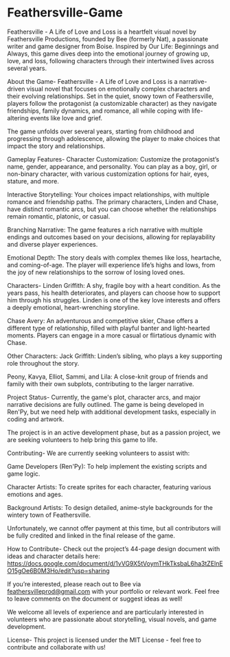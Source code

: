 # Feathersville-Game
Feathersville - A Life of Love and Loss is a heartfelt visual novel by Feathersville Productions, founded by Bee (formerly Nat), a passionate writer and game designer from Boise. Inspired by Our Life: Beginnings and Always, this game dives deep into the emotional journey of growing up, love, and loss, following characters through their intertwined lives across several years.


About the Game- 
Feathersville - A Life of Love and Loss is a narrative-driven visual novel that focuses on emotionally complex characters and their evolving relationships. Set in the quiet, snowy town of Feathersville, players follow the protagonist (a customizable character) as they navigate friendships, family dynamics, and romance, all while coping with life-altering events like love and grief.

The game unfolds over several years, starting from childhood and progressing through adolescence, allowing the player to make choices that impact the story and relationships.

Gameplay Features-
Character Customization: Customize the protagonist’s name, gender, appearance, and personality. You can play as a boy, girl, or non-binary character, with various customization options for hair, eyes, stature, and more.

Interactive Storytelling: Your choices impact relationships, with multiple romance and friendship paths. The primary characters, Linden and Chase, have distinct romantic arcs, but you can choose whether the relationships remain romantic, platonic, or casual.

Branching Narrative: The game features a rich narrative with multiple endings and outcomes based on your decisions, allowing for replayability and diverse player experiences.

Emotional Depth: The story deals with complex themes like loss, heartache, and coming-of-age. The player will experience life’s highs and lows, from the joy of new relationships to the sorrow of losing loved ones.

Characters-
Linden Griffith: A shy, fragile boy with a heart condition. As the years pass, his health deteriorates, and players can choose how to support him through his struggles. Linden is one of the key love interests and offers a deeply emotional, heart-wrenching storyline.

Chase Avery: An adventurous and competitive skier, Chase offers a different type of relationship, filled with playful banter and light-hearted moments. Players can engage in a more casual or flirtatious dynamic with Chase.

Other Characters:
Jack Griffith: Linden’s sibling, who plays a key supporting role throughout the story.

Peony, Kavya, Elliot, Sammi, and Lila: A close-knit group of friends and family with their own subplots, contributing to the larger narrative.

Project Status-
Currently, the game's plot, character arcs, and major narrative decisions are fully outlined. The game is being developed in Ren'Py, but we need help with additional development tasks, especially in coding and artwork.


The project is in an active development phase, but as a passion project, we are seeking volunteers to help bring this game to life.

Contributing-
We are currently seeking volunteers to assist with:

Game Developers (Ren'Py): To help implement the existing scripts and game logic.

Character Artists: To create sprites for each character, featuring various emotions and ages.

Background Artists: To design detailed, anime-style backgrounds for the wintery town of Feathersville.

Unfortunately, we cannot offer payment at this time, but all contributors will be fully credited and linked in the final release of the game.

How to Contribute-
Check out the project’s 44-page design document with ideas and character details here: https://docs.google.com/document/d/1vVG9X5tVoymTHkTksbaL6ha3tZElnEO15gOe6B0M3Ho/edit?usp=sharing

If you’re interested, please reach out to Bee via feathersvilleprod@gmail.com with your portfolio or relevant work.
Feel free to leave comments on the document or suggest ideas as well!

We welcome all levels of experience and are particularly interested in volunteers who are passionate about storytelling, visual novels, and game development.

License-
This project is licensed under the MIT License - feel free to contribute and collaborate with us!
